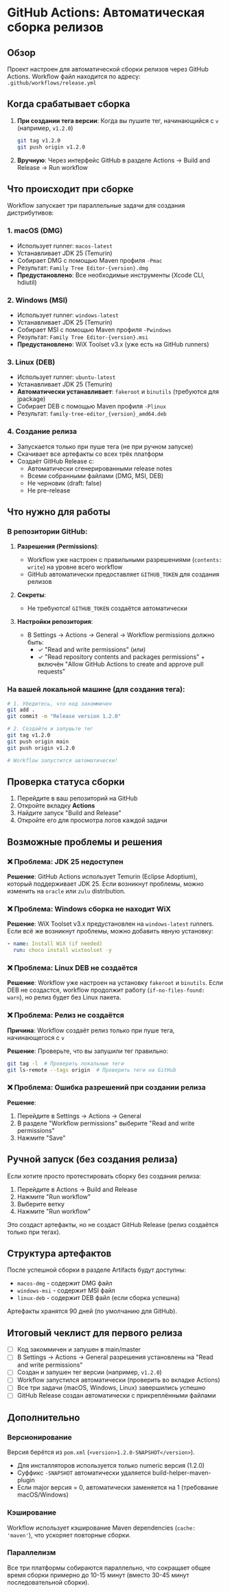 # GitHub Actions: Автоматическая сборка релизов

## Обзор

Проект настроен для автоматической сборки релизов через GitHub Actions. Workflow файл находится по адресу: `.github/workflows/release.yml`

## Когда срабатывает сборка

1. **При создании тега версии**: Когда вы пушите тег, начинающийся с `v` (например, `v1.2.0`)
   ```bash
   git tag v1.2.0
   git push origin v1.2.0
   ```

2. **Вручную**: Через интерфейс GitHub в разделе Actions → Build and Release → Run workflow

## Что происходит при сборке

Workflow запускает три параллельные задачи для создания дистрибутивов:

### 1. macOS (DMG)
- Использует runner: `macos-latest`
- Устанавливает JDK 25 (Temurin)
- Собирает DMG с помощью Maven профиля `-Pmac`
- Результат: `Family Tree Editor-{version}.dmg`
- **Предустановлено**: Все необходимые инструменты (Xcode CLI, hdiutil)

### 2. Windows (MSI)
- Использует runner: `windows-latest`
- Устанавливает JDK 25 (Temurin)
- Собирает MSI с помощью Maven профиля `-Pwindows`
- Результат: `Family Tree Editor-{version}.msi`
- **Предустановлено**: WiX Toolset v3.x (уже есть на GitHub runners)

### 3. Linux (DEB)
- Использует runner: `ubuntu-latest`
- Устанавливает JDK 25 (Temurin)
- **Автоматически устанавливает**: `fakeroot` и `binutils` (требуются для jpackage)
- Собирает DEB с помощью Maven профиля `-Plinux`
- Результат: `family-tree-editor_{version}_amd64.deb`

### 4. Создание релиза
- Запускается только при пуше тега (не при ручном запуске)
- Скачивает все артефакты со всех трёх платформ
- Создаёт GitHub Release с:
  - Автоматически сгенерированными release notes
  - Всеми собранными файлами (DMG, MSI, DEB)
  - Не черновик (draft: false)
  - Не pre-release

## Что нужно для работы

### В репозитории GitHub:

1. **Разрешения (Permissions)**: 
   - Workflow уже настроен с правильными разрешениями (`contents: write`) на уровне всего workflow
   - GitHub автоматически предоставляет `GITHUB_TOKEN` для создания релизов

2. **Секреты**: 
   - Не требуются! `GITHUB_TOKEN` создаётся автоматически

3. **Настройки репозитория**:
   - В Settings → Actions → General → Workflow permissions должно быть:
     - ✓ "Read and write permissions" (или)
     - ✓ "Read repository contents and packages permissions" + включён "Allow GitHub Actions to create and approve pull requests"

### На вашей локальной машине (для создания тега):

```bash
# 1. Убедитесь, что код закоммичен
git add .
git commit -m "Release version 1.2.0"

# 2. Создайте и запушьте тег
git tag v1.2.0
git push origin main
git push origin v1.2.0

# Workflow запустится автоматически!
```

## Проверка статуса сборки

1. Перейдите в ваш репозиторий на GitHub
2. Откройте вкладку **Actions**
3. Найдите запуск "Build and Release"
4. Откройте его для просмотра логов каждой задачи

## Возможные проблемы и решения

### ❌ Проблема: JDK 25 недоступен
**Решение**: GitHub Actions использует Temurin (Eclipse Adoptium), который поддерживает JDK 25. Если возникнут проблемы, можно изменить на `oracle` или `zulu` distribution.

### ❌ Проблема: Windows сборка не находит WiX
**Решение**: WiX Toolset v3.x предустановлен на `windows-latest` runners. Если всё же возникнут проблемы, можно добавить явную установку:
```yaml
- name: Install WiX (if needed)
  run: choco install wixtoolset -y
```

### ❌ Проблема: Linux DEB не создаётся
**Решение**: Workflow уже настроен на установку `fakeroot` и `binutils`. Если DEB не создастся, workflow продолжит работу (`if-no-files-found: warn`), но релиз будет без Linux пакета.

### ❌ Проблема: Релиз не создаётся
**Причина**: Workflow создаёт релиз только при пуше тега, начинающегося с `v`

**Решение**: Проверьте, что вы запушили тег правильно:
```bash
git tag -l  # Проверить локальные теги
git ls-remote --tags origin  # Проверить теги на GitHub
```

### ❌ Проблема: Ошибка разрешений при создании релиза
**Решение**: 
1. Перейдите в Settings → Actions → General
2. В разделе "Workflow permissions" выберите "Read and write permissions"
3. Нажмите "Save"

## Ручной запуск (без создания релиза)

Если хотите просто протестировать сборку без создания релиза:

1. Перейдите в Actions → Build and Release
2. Нажмите "Run workflow"
3. Выберите ветку
4. Нажмите "Run workflow"

Это создаст артефакты, но не создаст GitHub Release (релиз создаётся только при тегах).

## Структура артефактов

После успешной сборки в разделе Artifacts будут доступны:
- `macos-dmg` - содержит DMG файл
- `windows-msi` - содержит MSI файл
- `linux-deb` - содержит DEB файл (если сборка успешна)

Артефакты хранятся 90 дней (по умолчанию для GitHub).

## Итоговый чеклист для первого релиза

- [ ] Код закоммичен и запушен в main/master
- [ ] В Settings → Actions → General разрешения установлены на "Read and write permissions"
- [ ] Создан и запушен тег версии (например, `v1.2.0`)
- [ ] Workflow запустился автоматически (проверить во вкладке Actions)
- [ ] Все три задачи (macOS, Windows, Linux) завершились успешно
- [ ] GitHub Release создан автоматически с прикреплёнными файлами

## Дополнительно

### Версионирование
Версия берётся из `pom.xml` (`<version>1.2.0-SNAPSHOT</version>`). 
- Для инсталляторов используется только numeric версия (1.2.0)
- Суффикс `-SNAPSHOT` автоматически удаляется build-helper-maven-plugin
- Если major версия = 0, автоматически заменяется на 1 (требование macOS/Windows)

### Кэширование
Workflow использует кэширование Maven dependencies (`cache: 'maven'`), что ускоряет повторные сборки.

### Параллелизм
Все три платформы собираются параллельно, что сокращает общее время сборки примерно до 10-15 минут (вместо 30-45 минут последовательной сборки).
